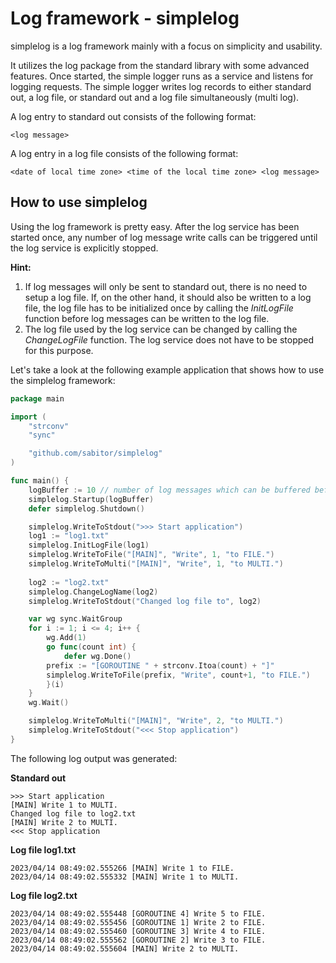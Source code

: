 # Log framework - simplelog
simplelog is a log framework mainly with a focus on simplicity and usability.

It utilizes the log package from the standard library with some advanced features.
Once started, the simple logger runs as a service and listens for logging requests.
The simple logger writes log records to either standard out, a log file, or standard out and a log file simultaneously (multi log).

A log entry to standard out consists of the following format:
```
<log message>
```

A log entry in a log file consists of the following format:
```
<date of local time zone> <time of the local time zone> <log message>
```

## How to use simplelog
Using the log framework is pretty easy. After the log service has been started once, any number of log message write calls can be triggered until the log service is  explicitly stopped.

**Hint:** 
1) If log messages will only be sent to standard out, there is no need to setup a log file. If, on the other hand, it should also be written to a log file, the log file has to be initialized once by calling the *InitLogFile* function before log messages can be written to the log file.
2) The log file used by the log service can be changed by calling the *ChangeLogFile* function. The log service does not have to be stopped for this purpose.

Let's take a look at the following example application that shows how to use the simplelog framework:
```go
package main

import (
	"strconv"
	"sync"

	"github.com/sabitor/simplelog"
)

func main() {
    logBuffer := 10 // number of log messages which can be buffered before the log service blocks
    simplelog.Startup(logBuffer)
    defer simplelog.Shutdown()

    simplelog.WriteToStdout(">>> Start application")
    log1 := "log1.txt"
    simplelog.InitLogFile(log1)
    simplelog.WriteToFile("[MAIN]", "Write", 1, "to FILE.")
    simplelog.WriteToMulti("[MAIN]", "Write", 1, "to MULTI.")
    
    log2 := "log2.txt"
    simplelog.ChangeLogName(log2)
    simplelog.WriteToStdout("Changed log file to", log2)

    var wg sync.WaitGroup
    for i := 1; i <= 4; i++ {
        wg.Add(1)
        go func(count int) {
            defer wg.Done()
	    prefix := "[GOROUTINE " + strconv.Itoa(count) + "]"
	    simplelog.WriteToFile(prefix, "Write", count+1, "to FILE.")
        }(i)
    }
    wg.Wait()

    simplelog.WriteToMulti("[MAIN]", "Write", 2, "to MULTI.")
    simplelog.WriteToStdout("<<< Stop application")
}
```

The following log output was generated:

**Standard out**
```
>>> Start application
[MAIN] Write 1 to MULTI.
Changed log file to log2.txt
[MAIN] Write 2 to MULTI.
<<< Stop application
```
**Log file log1.txt**
```
2023/04/14 08:49:02.555266 [MAIN] Write 1 to FILE.
2023/04/14 08:49:02.555332 [MAIN] Write 1 to MULTI.
```
**Log file log2.txt**
```
2023/04/14 08:49:02.555448 [GOROUTINE 4] Write 5 to FILE.
2023/04/14 08:49:02.555456 [GOROUTINE 1] Write 2 to FILE.
2023/04/14 08:49:02.555460 [GOROUTINE 3] Write 4 to FILE.
2023/04/14 08:49:02.555562 [GOROUTINE 2] Write 3 to FILE.
2023/04/14 08:49:02.555604 [MAIN] Write 2 to MULTI.
```


